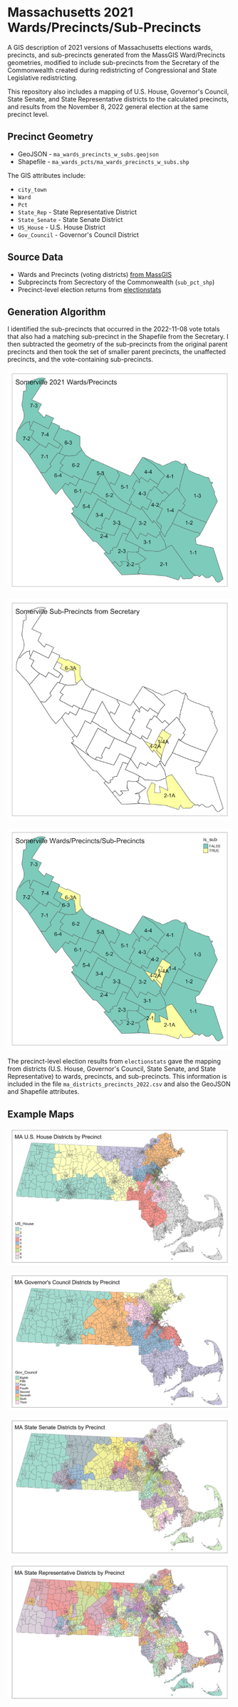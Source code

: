 # Massachusetts 2021 Wards/Precincts/Sub-Precincts

A GIS description of 2021 versions of Massachusetts elections wards,
precincts, and sub-precincts generated from the MassGIS Ward/Precincts
geometries, modified to include sub-precincts from the Secretary
of the Commonwealth created during redistricting of Congressional
and State Legislative redistricting.

This repository also includes a mapping of U.S. House, Governor's
Council, State Senate, and State Representative districts to the
calculated precincts, and results from the November 8, 2022 general
election at the same precinct level.

## Precinct Geometry

- GeoJSON - `ma_wards_precincts_w_subs.geojson`
- Shapefile - `ma_wards_pcts/ma_wards_precincts_w_subs.shp`

The GIS attributes include:

- `city_town`
- `Ward`
- `Pct`
- `State_Rep` - State Representative District
- `State_Senate` - State Senate District
- `US_House` - U.S. House District
- `Gov_Council` - Governor's Council District

## Source Data

- Wards and Precincts (voting districts) [from MassGIS](https://www.mass.gov/info-details/massgis-data-2022-wards-and-precincts)
- Subprecincts from Secrectory of the Commonwealth (`sub_pct_shp`)
- Precinct-level election returns from [electionstats](https://electionstats.state.ma.us/)

## Generation Algorithm

I identified the sub-precincts that occurred in the 2022-11-08 vote
totals that also had a matching sub-precinct in the Shapefile from the
Secretary. I then subtracted the geometry of the sub-precincts from
the original parent precincts and then took the set of smaller parent
precincts, the unaffected precincts, and the vote-containing
sub-precincts.

![Somerville 2021 Wards/Precincts](maps/example_wards_pcts.png)

![Somerville Sub-Precincts](maps/example_sub_pcts.png)

![Somerville Wards/Precincts/Sub-Precincts](maps/example_wards_pcts_subs.png)


The precinct-level election results from `electionstats` gave the
mapping from districts (U.S. House, Governor's Council, State Senate,
and State Representative) to wards, precincts, and sub-precincts. This
information is included in the file `ma_districts_precincts_2022.csv`
and also the GeoJSON and Shapefile attributes.

## Example Maps

![U.S. House Districts by Precinct](maps/us_house_map.png)

![Governor's Council Districts by Precinct](maps/gov_council_map.png)

![State Senate Districts by Precinct](maps/state_senate_map.png)

![State Representative by Precinct](maps/state_rep_map.png)


